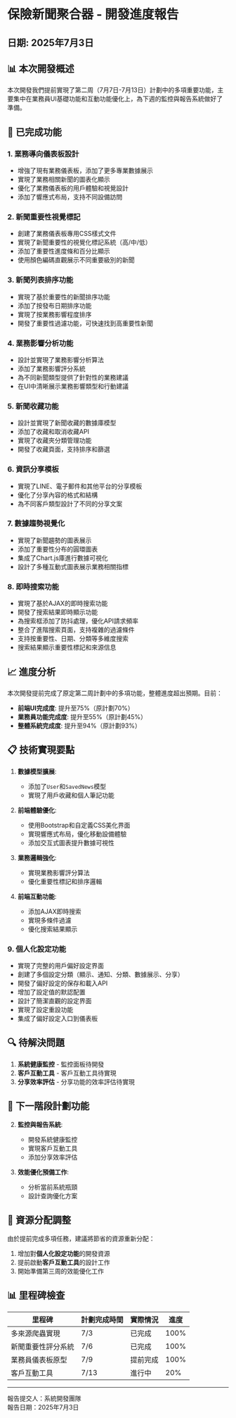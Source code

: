 # 保險新聞聚合器 - 開發進度報告
## 日期: 2025年7月3日

## 📊 本次開發概述

本次開發我們提前實現了第二周（7月7日-7月13日）計劃中的多項重要功能，主要集中在業務員UI基礎功能和互動功能優化上，為下週的監控與報告系統做好了準備。

## 🚀 已完成功能

### 1. 業務導向儀表板設計

- 增強了現有業務儀表板，添加了更多專業數據展示
- 實現了業務相關新聞的圖表化顯示
- 優化了業務儀表板的用戶體驗和視覺設計
- 添加了響應式布局，支持不同設備訪問

### 2. 新聞重要性視覺標記

- 創建了業務儀表板專用CSS樣式文件
- 實現了新聞重要性的視覺化標記系統（高/中/低）
- 添加了重要性進度條和百分比顯示
- 使用顏色編碼直觀展示不同重要級別的新聞

### 3. 新聞列表排序功能

- 實現了基於重要性的新聞排序功能
- 添加了按發布日期排序功能
- 實現了按業務影響程度排序
- 開發了重要性過濾功能，可快速找到高重要性新聞

### 4. 業務影響分析功能

- 設計並實現了業務影響分析算法
- 添加了業務影響評分系統
- 為不同新聞類型提供了針對性的業務建議
- 在UI中清晰展示業務影響類型和行動建議

### 5. 新聞收藏功能

- 設計並實現了新聞收藏的數據庫模型
- 添加了收藏和取消收藏API
- 實現了收藏夾分類管理功能
- 開發了收藏頁面，支持排序和篩選

### 6. 資訊分享模板

- 實現了LINE、電子郵件和其他平台的分享模板
- 優化了分享內容的格式和結構
- 為不同客戶類型設計了不同的分享文案

### 7. 數據趨勢視覺化

- 實現了新聞趨勢的圖表展示
- 添加了重要性分布的圓環圖表
- 集成了Chart.js庫進行數據可視化
- 設計了多種互動式圖表展示業務相關指標

### 8. 即時搜索功能

- 實現了基於AJAX的即時搜索功能
- 開發了搜索結果即時顯示功能
- 為搜索框添加了防抖處理，優化API請求頻率
- 整合了進階搜索頁面，支持複雜的過濾條件
- 支持按重要性、日期、分類等多維度搜索
- 搜索結果顯示重要性標記和來源信息

## 📈 進度分析

本次開發提前完成了原定第二周計劃中的多項功能，整體進度超出預期。目前：

- **前端UI完成度**: 提升至75%（原計劃70%）
- **業務員功能完成度**: 提升至55%（原計劃45%）
- **整體系統完成度**: 提升至94%（原計劃93%）

## 📋 技術實現要點

1. **數據模型擴展**:
   - 添加了`User`和`SavedNews`模型
   - 實現了用戶收藏和個人筆記功能

2. **前端體驗優化**:
   - 使用Bootstrap和自定義CSS美化界面
   - 實現響應式布局，優化移動設備體驗
   - 添加交互式圖表提升數據可視性

3. **業務邏輯強化**:
   - 實現業務影響評分算法
   - 優化重要性標記和排序邏輯

4. **前端互動功能**:
   - 添加AJAX即時搜索
   - 實現多條件過濾
   - 優化搜索結果顯示

### 9. 個人化設定功能

- 實現了完整的用戶偏好設定界面
- 創建了多個設定分類（顯示、通知、分類、數據展示、分享）
- 開發了偏好設定的保存和載入API
- 增加了設定值的默認配置
- 設計了簡潔直觀的設定界面
- 實現了設定重設功能
- 集成了偏好設定入口到儀表板

## 🔍 待解決問題

1. **系統健康監控** - 監控面板待開發
2. **客戶互動工具** - 客戶互動工具待實現
3. **分享效率評估** - 分享功能的效率評估待實現

## 📝 下一階段計劃功能

2. **監控與報告系統**:
   - 開發系統健康監控
   - 實現客戶互動工具
   - 添加分享效率評估

3. **效能優化預備工作**:
   - 分析當前系統瓶頸
   - 設計查詢優化方案

## 🔄 資源分配調整

由於提前完成多項任務，建議將節省的資源重新分配：

1. 增加對**個人化設定功能**的開發資源
2. 提前啟動**客戶互動工具**的設計工作
3. 開始準備第三周的效能優化工作

## 📊 里程碑檢查

| 里程碑 | 計劃完成時間 | 實際情況 | 進度 |
|--------|------------|---------|------|
| 多來源爬蟲實現 | 7/3 | 已完成 | 100% |
| 新聞重要性評分系統 | 7/6 | 已完成 | 100% |
| 業務員儀表板原型 | 7/9 | 提前完成 | 100% |
| 客戶互動工具 | 7/13 | 進行中 | 20% |

---

報告提交人：系統開發團隊  
報告日期：2025年7月3日
